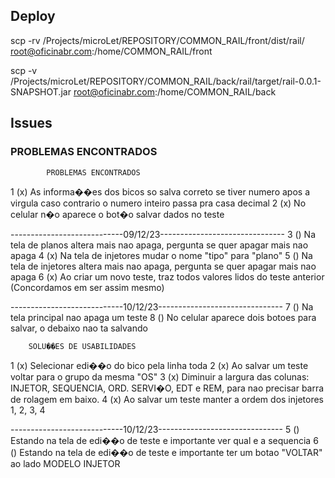 ## Deploy

scp -rv /Projects/microLet/REPOSITORY/COMMON_RAIL/front/dist/rail/ root@oficinabr.com:/home/COMMON_RAIL/front

scp -v /Projects/microLet/REPOSITORY/COMMON_RAIL/back/rail/target/rail-0.0.1-SNAPSHOT.jar root@oficinabr.com:/home/COMMON_RAIL/back

## Issues

###	PROBLEMAS ENCONTRADOS
			PROBLEMAS ENCONTRADOS
1 (x) As informa��es dos bicos so salva correto se tiver numero apos a virgula caso contrario o numero inteiro passa pra casa decimal
2 (x) No celular n�o aparece o bot�o salvar dados no teste

----------------------------09/12/23-------------------------------
3 () Na tela de planos altera mais nao apaga, pergunta se quer apagar mais nao apaga
4 (x) Na tela de injetores mudar o nome "tipo" para "plano"
5 () Na tela de injetores altera mais nao apaga, pergunta se quer apagar mais nao apaga
6 (x) Ao criar um novo teste, traz todos valores lidos do teste anterior (Concordamos em ser assim mesmo)

----------------------------10/12/23-------------------------------
7 () Na tela principal nao apaga um teste
8 () No celular aparece dois botoes para salvar, o debaixo nao ta salvando




		SOLU��ES DE USABILIDADES
1 (x) Selecionar edi��o do bico pela linha toda
2 (x) Ao salvar um teste voltar para o grupo da mesma "OS"
3 (x) Diminuir a largura das colunas: INJETOR, SEQUENCIA, ORD. SERVI�O, EDT e REM, para nao precisar barra de rolagem em baixo.
4 (x) Ao salvar um teste manter a ordem dos injetores 1, 2, 3, 4

----------------------------10/12/23-------------------------------
5 () Estando na tela de edi��o de teste e importante ver qual e a sequencia
6 () Estando na tela de edi��o de teste e importante ter um botao "VOLTAR" ao lado MODELO INJETOR 


